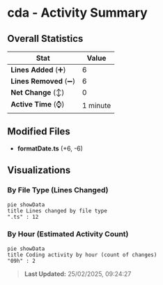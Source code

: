 # cda - Activity Summary 

## Overall Statistics

| Stat                   | Value                                                             |
| ---------------------- | ----------------------------------------------------------------- |
| **Lines Added** (➕)   | 6                                          |
| **Lines Removed** (➖) | 6                                        |
| **Net Change** (↕)    | 0                |
| **Active Time** (⌚)   | 1 minute |


## Modified Files
- **formatDate.ts** (+6, -6)

## Visualizations

### By File Type (Lines Changed)

```mermaid
pie showData
title Lines changed by file type
".ts" : 12
```

### By Hour (Estimated Activity Count)

```mermaid
pie showData
title Coding activity by hour (count of changes)
"09h" : 2
```


> **Last Updated:** 25/02/2025, 09:24:27